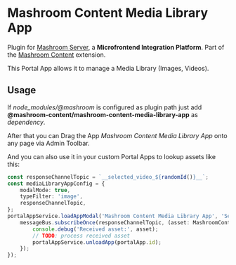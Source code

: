 
# Mashroom Content Media Library App

Plugin for [Mashroom Server](https://www.mashroom-server.com), a **Microfrontend Integration Platform**.
Part of the [Mashroom Content](https://github.com/nonblocking/mashroom) extension.

This Portal App allows it to manage a Media Library (Images, Videos).

## Usage

If *node_modules/@mashroom* is configured as plugin path just add **@mashroom-content/mashroom-content-media-library-app** as *dependency*.

After that you can Drag the App _Mashroom Content Media Library App_ onto any page via Admin Toolbar.

And you can also use it in your custom Portal Apps to lookup assets like this:

```typescript
const responseChannelTopic = `__selected_video_${randomId()}__`;
const mediaLibraryAppConfig = {
    modalMode: true,
    typeFilter: 'image',
    responseChannelTopic,
};
portalAppService.loadAppModal('Mashroom Content Media Library App', 'Select Image', mediaLibraryAppConfig).then((portalApp) => {
    messageBus.subscribeOnce(responseChannelTopic, (asset: MashroomContentAsset) => {
        console.debug('Received asset:', asset);
        // TODO: process received asset
        portalAppService.unloadApp(portalApp.id);
    });
});
```
